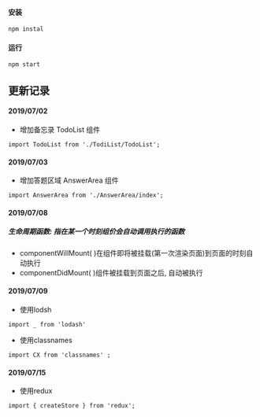 
#### 安装 
```
npm instal
```
#### 运行
```
npm start
```
## 更新记录
#### 2019/07/02  
- 增加备忘录 TodoList 组件
```
import TodoList from './TodiList/TodoList';
```
#### 2019/07/03
- 增加答题区域 AnswerArea 组件
```
import AnswerArea from './AnswerArea/index';
```
#### 2019/07/08 
##### 生命周期函数: 指在某一个时刻组价会自动调用执行的函数
- componentWillMount( )在组件即将被挂载(第一次渲染页面)到页面的时刻自动执行
- componentDidMount( )组件被挂载到页面之后, 自动被执行

#### 2019/07/09
- 使用lodsh 
```
import _ from 'lodash'
```
- 使用classnames 
```
import CX from 'classnames' ;
```

#### 2019/07/15
- 使用redux
```
import { createStore } from 'redux';
```
